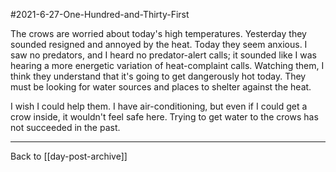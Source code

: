 #2021-6-27-One-Hundred-and-Thirty-First

The crows are worried about today's high temperatures.  Yesterday they sounded resigned and annoyed by the heat.  Today they seem anxious.  I saw no predators, and I heard no predator-alert calls; it sounded like I was hearing a more energetic variation of heat-complaint calls.  Watching them, I think they understand that it's going to get dangerously hot today.  They must be looking for water sources and places to shelter against the heat.

I wish I could help them.  I have air-conditioning, but even if I could get a crow inside, it wouldn't feel safe here.  Trying to get water to the crows has not succeeded in the past.

---
Back to [[day-post-archive]]